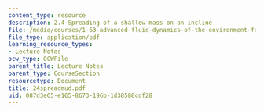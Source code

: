 ```yaml
---
content_type: resource
description: 2.4 Spreading of a shallow mass on an incline
file: /media/courses/1-63-advanced-fluid-dynamics-of-the-environment-fall-2002/087d3e65e1658673196b1d38588cdf28_24spreadmud.pdf
file_type: application/pdf
learning_resource_types:
- Lecture Notes
ocw_type: OCWFile
parent_title: Lecture Notes
parent_type: CourseSection
resourcetype: Document
title: 24spreadmud.pdf
uid: 087d3e65-e165-8673-196b-1d38588cdf28
---
```

